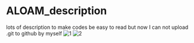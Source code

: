 # ALOAM_description
lots of description to make codes be easy to read 
but now I can not upload .git to github by myself
![1](https://user-images.githubusercontent.com/66415023/171600516-0e163d99-1092-41b5-be69-828d37cd358c.jpeg)
![2](https://user-images.githubusercontent.com/66415023/171600540-d7cc534e-3bac-4dc3-ae22-d8a30e8d62f6.png)
